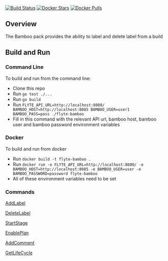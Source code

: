 [![Build Status](https://travis-ci.org/ExpediaGroup/flyte-bamboo.svg?branch=master)](https://travis-ci.org/ExpediaGroup/flyte-bamboo)
[![Docker Stars](https://img.shields.io/docker/stars/hotelsdotcom/flyte-bamboo.svg)](https://hub.docker.com/r/hotelsdotcom/flyte-bamboo)
[![Docker Pulls](https://img.shields.io/docker/pulls/hotelsdotcom/flyte-bamboo.svg)](https://hub.docker.com/r/hotelsdotcom/flyte-bamboo)


## Overview

The Bamboo pack provides the ability to label and delete label from a build

## Build and Run
### Command Line

To build and run from the command line:
* Clone this repo
* Run `go test ./...`
* Run `go build`
* Run `FLYTE_API_URL=http://localhost:8080/ BAMBOO_HOST=http://localhost:8085 BAMBOO_USER=user1 BAMBOO_PASS=pass ./flyte-bamboo`
* Fill in this command with the relevant API url, bamboo host, bamboo user and bamboo password environment variables

### Docker
To build and run from docker
* Run `docker build -t flyte-bamboo .`
* Run `docker run -e FLYTE_API_URL=http://localhost:8080/ -e BAMBOO_HOST=http://localhost:8085 -e BAMBOO_USER=user -e BAMBOO_PASSWORD=password flyte-bamboo`
* All of these environment variables need to be set

### Commands

[AddLabel](docs/label.md)

[DeleteLabel](docs/label.md)

[StartStage](docs/startstage.md)

[EnablePlan](docs/enableplan.md)

[AddComment](docs/comment.md)

[GetLifeCycle](docs/getlifecyclestate.md)
